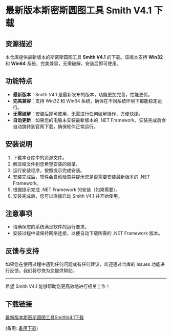 # 最新版本斯密斯圆图工具 Smith V4.1 下载

## 资源描述

本仓库提供最新版本的斯密斯圆图工具 **Smith V4.1** 的下载。该版本支持 **Win32** 和 **Win64** 系统，完美兼容，无需破解，安装后即可使用。

## 功能特点

- **最新版本**：Smith V4.1 是最新发布的版本，功能更加完善，性能更优。
- **完美兼容**：支持 Win32 和 Win64 系统，确保在不同系统环境下都能稳定运行。
- **无需破解**：安装后即可使用，无需进行任何破解操作，方便快捷。
- **自动更新**：如果您的电脑未安装最新版本的 .NET Framework，安装完成后会自动跳转到官网下载，确保软件正常运行。

## 安装说明

1. 下载本仓库中的资源文件。
2. 解压缩文件到您希望安装的目录。
3. 运行安装程序，按照提示完成安装。
4. 安装完成后，软件会自动检查并提示您是否需要安装最新版本的 .NET Framework。
5. 根据提示完成 .NET Framework 的安装（如果需要）。
6. 安装完成后，您可以直接启动 Smith V4.1 并开始使用。

## 注意事项

- 请确保您的系统满足软件的运行要求。
- 安装过程中请保持网络连接，以便自动下载所需的 .NET Framework 版本。

## 反馈与支持

如果您在使用过程中遇到任何问题或有任何建议，欢迎通过仓库的 Issues 功能进行反馈。我们将尽快为您提供帮助。

---

希望 Smith V4.1 能够帮助您更高效地进行相关工作！

## 下载链接
[最新版本斯密斯圆图工具SmithV4.1下载](https://pan.quark.cn/s/3e2f3e25603c) 

(备用: [备用下载](https://pan.baidu.com/s/1JUg117i14qGVKC5xK2GVTQ?pwd=1234))
